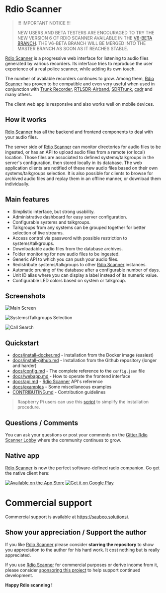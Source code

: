# Rdio Scanner

> !!! IMPORTANT NOTICE !!!
>
> NEW USERS AND BETA TESTERS ARE ENCOURAGED TO TRY THE NEW VERSION 6 OF RDIO SCANNER AVAILABLE IN THE [V6-BETA BRANCH](https://github.com/chuot/rdio-scanner/tree/v6-beta). THE V6-BETA BRANCH WILL BE MERGED INTO THE MASTER BRANCH AS SOON AS IT REACHES STABLE.

[Rdio Scanner](https://github.com/chuot/rdio-scanner) is a progressive web interface for listening to audio files generated by various recorders. Its interface tries to reproduce the user experience of a real police scanner, while adding its own touch.

The number of available recorders continues to grow. Among them, [Rdio Scanner](https://github.com/chuot/rdio-scanner) has proven to be compatible and even very useful when used in conjunction with [Trunk Recorder](https://github.com/robotastic/trunk-recorder), [RTLSDR-Airband](https://github.com/szpajder/RTLSDR-Airband), [SDRTrunk](https://github.com/DSheirer/sdrtrunk), [csdr](https://github.com/ha7ilm/csdr) and many others.

The client web app is responsive and also works well on mobile devices.

## How it works

[Rdio Scanner](https://github.com/chuot/rdio-scanner) has all the backend and frontend components to deal with your audio files.

The server side of [Rdio Scanner](https://github.com/chuot/rdio-scanner) can monitor directories for audio files to be ingested, or has an API to upload audio files from a remote (or local) location. Those files are associated to defined systems/talkgroups in the server's configuration, then stored locally in its database. The web application clients are notified of these new audio files based on their own systems/talkgroups selection. It is also possible for clients to browse for archived audio files and replay them in an offline manner, or download them individually.

## Main features

- Simplistic interface, but strong usability.
- Administrative dashboard for easy server configuration.
- Configurable systems and talkgroups.
- Talkgroups from any systems can be grouped together for better selection of live streams.
- Access control via password with possible restriction to systems/talkgroups.
- Downloadable audio files from the database archives.
- Folder monitoring for new audio files to be ingested.
- Generic API to which you can push your audio files.
- Redistribute systems/talkgroups to other [Rdio Scanner](https://github.com/chuot/rdio-scanner) instances.
- Automatic pruning of the database after a configurable number of days.
- Unit ID alias where you can display a label instead of its numeric value.
- Configurable LED colors based on system or talkgroup.

## Screenshots

![Main Screen](./docs/images/rdio_scanner_main.png?raw=true "Main Screen")

![Systems/Talkgroups Selection](./docs/images/rdio_scanner_select.png?raw=true "Systems/Talkgroups Selection")

![Call Search](./docs/images/rdio_scanner_search.png?raw=true "Call Search")

## Quickstart

- [docs/install-docker.md](./docs/install-docker.md) - Installation from the Docker image (easiest)
- [docs/install-github.md](./docs/install-github.md) - Installation from the Github repository (longer and harder)
- [docs/config.md](./docs/config.md) - The complete reference to the `config.json` file
- [docs/webapp.md](./docs/webapp.md) - How to operate the frontend interface
- [docs/api.md](./docs/api.md) - [Rdio Scanner](https://github.com/chuot/rdio-scanner) API's reference
- [docs/examples](./docs/examples) - Some miscellaneous examples
- [CONTRIBUTING.md](./CONTRIBUTING.md) - Contribution guidelines

> Raspberry Pi users can use this [script](https://github.com/chuot/rdio-scanner-pi-setup) to simplify the installation procedure.

## Questions / Comments

You can ask your questions or post your comments on the [Gitter Rdio Scanner Lobby](https://gitter.im/rdio-scanner/Lobby) where the community continues to grow.

## Native app

[Rdio Scanner](https://github.com/chuot/rdio-scanner) is now the perfect software-defined radio companion. Go get the native client here:

[![Available on the App Store](./docs/images/app_store.png?raw=true "Available on the App Store")](https://apps.apple.com/us/app/rdio-scanner/id1563065667#?platform=iphone)
[![Get it on Google Play](./docs/images/google_play.png?raw=true "Get It on Google Play")](https://play.google.com/store/apps/details?id=solutions.saubeo.rdioScanner)

# Commercial support

Commercial support is available at https://saubeo.solutions/.

## Show your appreciation / Support the author

If you like [Rdio Scanner](https://github.com/chuot/rdio-scanner) please consider **starring the repository** to show you appreciation to the author for his hard work. It cost nothing but is really appreciated.

If you use [Rdio Scanner](https://github.com/chuot/rdio-scanner) for commercial purposes or derive income from it, please consider [sponsoring this project](https://github.com/sponsors/chuot) to help support continued development.

**Happy Rdio scanning !**
